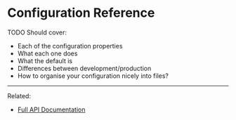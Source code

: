 
Configuration Reference
=======================

TODO Should cover:
- Each of the configuration properties
- What each one does
- What the default is
- Differences between development/production
- How to organise your configuration nicely into files?

---

Related:

- [Full API Documentation](../usage.md)
